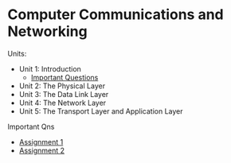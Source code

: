 # Computer Communications and Networking

Units:
- Unit 1: Introduction
    - [Important Questions](unit1/imp.md)
- Unit 2: The Physical Layer
- Unit 3: The Data Link Layer
- Unit 4: The Network Layer
- Unit 5: The Transport Layer and Application Layer

Important Qns
- [Assignment 1](assignment1.md)
- [Assignment 2](assignment2.md)
